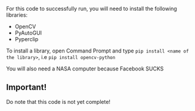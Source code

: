 For this code to successfully run, you will need to install the following libraries:
- OpenCV
- PyAutoGUI
- Pyperclip

To install a library, open Command Prompt and type `pip install <name of the library>`, i.e `pip install opencv-python`

You will also need a NASA computer because Facebook SUCKS

## Important!

Do note that this code is not yet complete!
